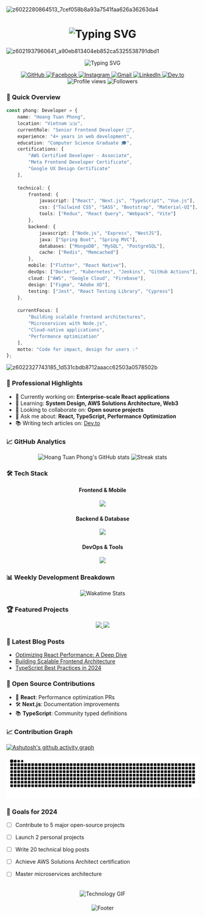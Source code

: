 ![z6022280864513_7cef058b8a93a7541faa626a36263da4](https://github.com/user-attachments/assets/afe81266-88b9-4222-b221-391ce1a15794)

<h1 align="center">
  <img src="https://readme-typing-svg.herokuapp.com?font=Fira+Code&size=40&duration=3000&pause=1000&color=54A6FF&center=true&vCenter=true&width=500&height=70&lines=Hi+there!+%F0%9F%91%8B;I'm+Hoang+Tuan+Phong" alt="Typing SVG" />
</h1>

![z6021937960641_a90eb813404eb852ca5325538791dbd1](https://github.com/user-attachments/assets/eba319d1-b689-48a6-87e5-a12b9c639395)

<p align="center">
  <img src="https://readme-typing-svg.herokuapp.com?font=Fira+Code&size=25&pause=1000&color=54A6FF&center=true&vCenter=true&width=600&lines=Senior+Frontend+Developer+%F0%9F%92%BB;4%2B+years+of+coding+experience+%E2%8C%A8;Always+learning+new+things+%F0%9F%8C%B1;From+Vietnam+%F0%9F%87%BB%F0%9F%87%B3" alt="Typing SVG" />
</p>

<div align="center">
  <a href="https://github.com/hoangtuanphong1a">
    <img src="https://img.shields.io/badge/GitHub-100000?style=for-the-badge&logo=github&logoColor=white" alt="GitHub"/>
  </a>
  <a href="https://fb.com/tuan.phong.16718">
    <img src="https://img.shields.io/badge/Facebook-1877F2?style=for-the-badge&logo=facebook&logoColor=white" alt="Facebook"/>
  </a>
  <a href="https://instagram.com/tuan.phong.16718">
    <img src="https://img.shields.io/badge/Instagram-E4405F?style=for-the-badge&logo=instagram&logoColor=white" alt="Instagram"/>
  </a>
  <a href="mailto:your.email@example.com">
    <img src="https://img.shields.io/badge/Gmail-D14836?style=for-the-badge&logo=gmail&logoColor=white" alt="Gmail"/>
  </a>
  <a href="https://linkedin.com/in/yourprofile">
    <img src="https://img.shields.io/badge/LinkedIn-0077B5?style=for-the-badge&logo=linkedin&logoColor=white" alt="LinkedIn"/>
  </a>
  <a href="https://dev.to/yourprofile">
    <img src="https://img.shields.io/badge/dev.to-0A0A0A?style=for-the-badge&logo=dev.to&logoColor=white" alt="Dev.to"/>
  </a>
</div>

<div align="center">
  <img src="https://komarev.com/ghpvc/?username=hoangtuanphong1a&style=for-the-badge&color=54A6FF" alt="Profile views" />
  <img src="https://img.shields.io/github/followers/hoangtuanphong1a?style=for-the-badge&color=54A6FF" alt="Followers" />
</div>

### 🚀 Quick Overview

```typescript
const phong: Developer = {
    name: "Hoang Tuan Phong",
    location: "Vietnam 🇻🇳",
    currentRole: "Senior Frontend Developer 💼",
    experience: "4+ years in web development",
    education: "Computer Science Graduate 🎓",
    certifications: [
        "AWS Certified Developer - Associate",
        "Meta Frontend Developer Certificate",
        "Google UX Design Certificate"
    ],
    
    technical: {
        frontend: {
            javascript: ["React", "Next.js", "TypeScript", "Vue.js"],
            css: ["Tailwind CSS", "SASS", "Bootstrap", "Material-UI"],
            tools: ["Redux", "React Query", "Webpack", "Vite"]
        },
        backend: {
            javascript: ["Node.js", "Express", "NestJS"],
            java: ["Spring Boot", "Spring MVC"],
            databases: ["MongoDB", "MySQL", "PostgreSQL"],
            cache: ["Redis", "Memcached"]
        },
        mobile: ["Flutter", "React Native"],
        devOps: ["Docker", "Kubernetes", "Jenkins", "GitHub Actions"],
        cloud: ["AWS", "Google Cloud", "Firebase"],
        design: ["Figma", "Adobe XD"],
        testing: ["Jest", "React Testing Library", "Cypress"]
    },
    
    currentFocus: [
        "Building scalable frontend architectures",
        "Microservices with Node.js",
        "Cloud-native applications",
        "Performance optimization"
    ],
    motto: "Code for impact, design for users 💡"
};
```
![z6022327743185_1d531cbdb8712aaacc62503a0578502b](https://github.com/user-attachments/assets/61dcdc7e-0b26-44a1-81a2-e13cf573860b)

### 🌟 Professional Highlights

- 🔭 Currently working on: **Enterprise-scale React applications**
- 🌱 Learning: **System Design, AWS Solutions Architecture, Web3**
- 👯 Looking to collaborate on: **Open source projects**
- 💬 Ask me about: **React, TypeScript, Performance Optimization**
- 📚 Writing tech articles on: [Dev.to](https://dev.to/yourprofile)


### 📈 GitHub Analytics

<div align="center">
  <img width="49%" height="195px" src="https://github-readme-stats.vercel.app/api?username=hoangtuanphong1a&show_icons=true&count_private=true&hide_border=true&title_color=54A6FF&icon_color=54A6FF&text_color=c9d1d9&bg_color=0d1117" alt="Hoang Tuan Phong's GitHub stats" /> 
  <img width="49%" height="195px" src="https://github-readme-streak-stats.herokuapp.com/?user=hoangtuanphong1a&hide_border=true&theme=transparent&background=0d1117&stroke=54A6FF&ring=54A6FF&fire=54A6FF&currStreakNum=FFFFFF&sideNums=FFFFFF&currStreakLabel=54A6FF&sideLabels=54A6FF&dates=FFFFFF" alt="Streak stats" />
</div>

### 🛠️ Tech Stack

<div align="center">
  <h4>Frontend & Mobile</h4>
  <img src="https://skillicons.dev/icons?i=react,typescript,nextjs,vue,flutter,tailwind,sass,materialui" />
  
  <h4>Backend & Database</h4>
  <img src="https://skillicons.dev/icons?i=nodejs,spring,express,nest,mongodb,mysql,postgresql,redis" />
  
  <h4>DevOps & Tools</h4>
  <img src="https://skillicons.dev/icons?i=aws,docker,kubernetes,jenkins,git,github,vscode,postman" />
</div>

### 📊 Weekly Development Breakdown

<div align="center">
  <img src="https://github-readme-stats.vercel.app/api/wakatime?username=hoangtuanphong1a&hide_border=true&theme=transparent&bg_color=0d1117&title_color=54A6FF&text_color=FFFFFF&icon_color=54A6FF" alt="Wakatime Stats"/>
</div>

### 🏆 Featured Projects

<div align="center">
  <a href="https://github.com/hoangtuanphong1a/project1">
    <img src="https://github-readme-stats.vercel.app/api/pin/?username=hoangtuanphong1a&repo=project1&hide_border=true&theme=transparent&bg_color=0d1117&title_color=54A6FF&text_color=FFFFFF&icon_color=54A6FF" />
  </a>
  <a href="https://github.com/hoangtuanphong1a/project2">
    <img src="https://github-readme-stats.vercel.app/api/pin/?username=hoangtuanphong1a&repo=project2&hide_border=true&theme=transparent&bg_color=0d1117&title_color=54A6FF&text_color=FFFFFF&icon_color=54A6FF" />
  </a>
</div>

### 📝 Latest Blog Posts
<!-- BLOG-POST-LIST:START -->
- [Optimizing React Performance: A Deep Dive](https://dev.to/yourpost1)
- [Building Scalable Frontend Architecture](https://dev.to/yourpost2)
- [TypeScript Best Practices in 2024](https://dev.to/yourpost3)
<!-- BLOG-POST-LIST:END -->

### 🤝 Open Source Contributions

- 🔧 **React**: Performance optimization PRs
- 🛠️ **Next.js**: Documentation improvements
- 📚 **TypeScript**: Community typed definitions

### 📈 Contribution Graph

[![Ashutosh's github activity graph](https://github-readme-activity-graph.vercel.app/graph?username=hoangtuanphong1a&theme=react-dark&hide_border=true&bg_color=0d1117&color=54A6FF&line=54A6FF&point=54A6FF&area=true)](https://github.com/ashutosh00710/github-readme-activity-graph)

<div align="center">
  <img src="https://github.com/Platane/snk/raw/output/github-contribution-grid-snake.svg" alt="Snake animation" />
</div>

### 🎯 Goals for 2024

- [ ] Contribute to 5 major open-source projects
- [ ] Launch 2 personal projects
- [ ] Write 20 technical blog posts
- [ ] Achieve AWS Solutions Architect certification
- [ ] Master microservices architecture


<div align="center">
  <img src="https://cdn.baoquocte.vn/stores/news_dataimages/minhhoa/012020/03/10/in_article/nhung-cong-nghe-ngu-tri-nam-2020.gif" alt="Technology GIF" width="800" style="max-width: 100%; margin: 20px 0;"/>
</div>

<div align="center">
  <img src="https://readme-typing-svg.herokuapp.com?font=Fira+Code&size=25&pause=1000&color=54A6FF&center=true&vCenter=true&random=false&width=600&lines=Thanks+for+visiting!+%F0%9F%98%8A;Feel+free+to+fork+and+star+%E2%AD%90;Let's+connect+and+collaborate!+%F0%9F%A4%9D" alt="Footer"/>
</div>
